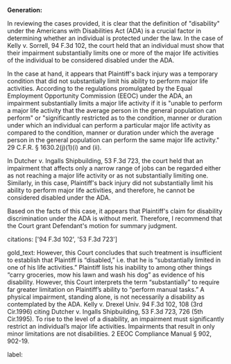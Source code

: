 **Generation:**



In reviewing the cases provided, it is clear that the definition of "disability" under the Americans with Disabilities Act (ADA) is a crucial factor in determining whether an individual is protected under the law. In the case of Kelly v. Sorrell, 94 F.3d 102, the court held that an individual must show that their impairment substantially limits one or more of the major life activities of the individual to be considered disabled under the ADA.

In the case at hand, it appears that Plaintiff's back injury was a temporary condition that did not substantially limit his ability to perform major life activities. According to the regulations promulgated by the Equal Employment Opportunity Commission (EEOC) under the ADA, an impairment substantially limits a major life activity if it is "unable to perform a major life activity that the average person in the general population can perform" or "significantly restricted as to the condition, manner or duration under which an individual can perform a particular major life activity as compared to the condition, manner or duration under which the average person in the general population can perform the same major life activity." 29 C.F.R. § 1630.2(j)(1)(i) and (ii).

In Dutcher v. Ingalls Shipbuilding, 53 F.3d 723, the court held that an impairment that affects only a narrow range of jobs can be regarded either as not reaching a major life activity or as not substantially limiting one. Similarly, in this case, Plaintiff's back injury did not substantially limit his ability to perform major life activities, and therefore, he cannot be considered disabled under the ADA.

Based on the facts of this case, it appears that Plaintiff's claim for disability discrimination under the ADA is without merit. Therefore, I recommend that the Court grant Defendant's motion for summary judgment.



citations: ['94 F.3d 102', '53 F.3d 723']

gold_text: However, this Court concludes that such treatment is insufficient to establish that Plaintiff is “disabled,” i.e. that he is “substantially limited in one of his life activities.” Plaintiff lists his inability to among other things “carry groceries, mow his lawn and wash his dog” as evidence of his disability. However, this Court interprets the term “substantially” to require far greater limitation on Plaintiff’s ability to “perform manual tasks.” A physical impairment, standing alone, is not necessarily a disability as contemplated by the ADA. Kelly v. Drexel Univ. 94 F.3d 102, 108 (3rd Cir.1996) citing Dutcher v. Ingalls Shipbuilding, 53 F.3d 723, 726 (5th Cir.1995). To rise to the level of a disability, an impairment must significantly restrict an individual’s major life activities. Impairments that result in only minor limitations are not disabilities. 2 EEOC Compliance Manual § 902, 902-19.

label: 